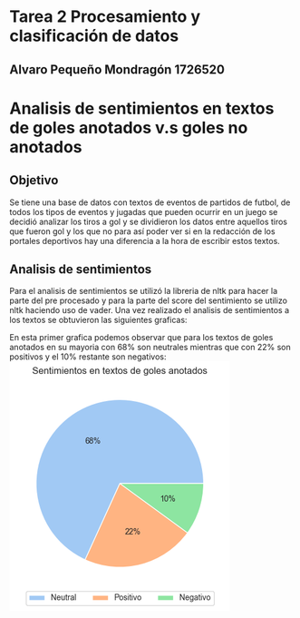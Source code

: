 # Tarea 2 Procesamiento y clasificación de datos
## Alvaro Pequeño Mondragón 1726520


# Analisis de sentimientos en textos de goles anotados v.s goles no anotados

## Objetivo
Se tiene una base de datos con textos de eventos de partidos de futbol, de todos los tipos de eventos y jugadas que pueden ocurrir en un juego se decidió analizar los tiros a gol y se dividieron los datos entre aquellos tiros que fueron gol y los que no para así poder ver si en la redacción de los portales deportivos hay una diferencia a la hora de escribir estos textos.

## Analisis de sentimientos
Para el analisis de sentimientos se utilizó la libreria de nltk para hacer la parte del pre procesado y para la parte del score del sentimiento se utilizo nltk haciendo uso de vader. Una vez realizado el analisis de sentimientos a los textos se obtuvieron las siguientes graficas:

En esta primer grafica podemos observar que para los textos de goles anotados en su mayoria con 68% son neutrales mientras que con 22% son positivos y el 10% restante son negativos:
![Sentimientos_goles_anotados](https://github.com/Peque-73/MCD-Procesamiento-Clasificacion-Datos/blob/main/Tareas/Tarea%202/Sentimientos_goles_anotados.png)
